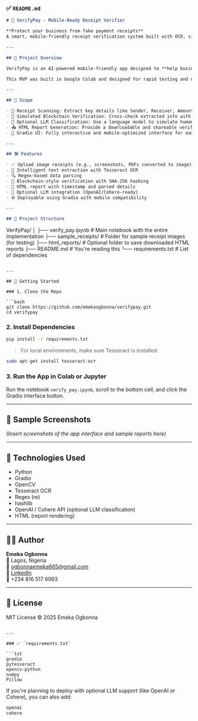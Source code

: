 

### ✅ `README.md`

```markdown
# 📲 VerifyPay - Mobile-Ready Receipt Verifier

**Protect your business from fake payment receipts**  
A smart, mobile-friendly receipt verification system built with OCR, simulated blockchain verification, and optional LLM classification. Built with Gradio and ready for deployment.

---

## 📖 Project Overview

VerifyPay is an AI-powered mobile-friendly app designed to **help businesses and individuals detect fake bank payment receipts**. The tool leverages OCR (Optical Character Recognition) to extract data from uploaded receipts, verifies them using a simulated blockchain database, and optionally uses an LLM (Language Model) to classify the legitimacy of the transaction.

This MVP was built in Google Colab and designed for rapid testing and deployment. It also provides users with a downloadable HTML verification report.

---

## 🎯 Scope

- 🧾 Receipt Scanning: Extract key details like Sender, Receiver, Amount, Date, and Bank from a scanned receipt.
- 🔐 Simulated Blockchain Verification: Cross-check extracted info with a mock hashed database.
- 🤖 Optional LLM Classification: Use a language model to simulate human-like classification of the receipt's authenticity.
- 📤 HTML Report Generation: Provide a downloadable and shareable verification report.
- 📱 Gradio UI: Fully interactive and mobile-optimized interface for ease of use.

---

## 🛠️ Features

- ✅ Upload image receipts (e.g., screenshots, PDFs converted to image)
- 🧠 Intelligent text extraction with Tesseract OCR
- 🔍 Regex-based data parsing
- 🔐 Blockchain-style verification with SHA-256 hashing
- 🧾 HTML report with timestamp and parsed details
- 🧠 Optional LLM integration (OpenAI/Cohere-ready)
- 🌐 Deployable using Gradio with mobile compatibility

---

## 📁 Project Structure

```
VerifyPay/
│
├── verify_pay.ipynb             # Main notebook with the entire implementation
├── sample_receipts/             # Folder for sample receipt images (for testing)
├── html_reports/                # Optional folder to save downloaded HTML reports
├── README.md                    # You're reading this
└── requirements.txt             # List of dependencies
```

---

## 🚀 Getting Started

### 1. Clone the Repo

```bash
git clone https://github.com/emekaogbonna/verifypay.git
cd verifypay
```

### 2. Install Dependencies

```bash
pip install -r requirements.txt
```

> For local environments, make sure Tesseract is installed:
```bash
sudo apt-get install tesseract-ocr
```

### 3. Run the App in Colab or Jupyter

Run the notebook `verify_pay.ipynb`, scroll to the bottom cell, and click the Gradio interface button.

---

## 📸 Sample Screenshots

_(Insert screenshots of the app interface and sample reports here)_

---

## 🔗 Technologies Used

- Python
- Gradio
- OpenCV
- Tesseract OCR
- Regex (re)
- hashlib
- OpenAI / Cohere API (optional LLM classification)
- HTML (report rendering)

---

## 👨‍💻 Author

**Emeka Ogbonna**  
📍 Lagos, Nigeria  
📧 ogbonnaemeka665@gmail.com  
🔗 [LinkedIn](https://www.linkedin.com/in/emeka-ogbonna-946828225/)  
📱 +234 816 517 6993

---

## 📄 License

MIT License © 2025 Emeka Ogbonna
```

---

### ✅ `requirements.txt`

```txt
gradio
pytesseract
opencv-python
numpy
Pillow
```

If you're planning to deploy with optional LLM support (like OpenAI or Cohere), you can also add:

```txt
openai
cohere
```


